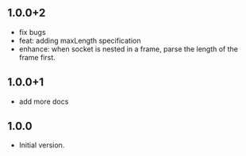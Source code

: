 ## 1.0.0+2
- fix bugs 
- feat: adding maxLength specification
- enhance: when socket is nested in a frame, parse the length of the frame first.

## 1.0.0+1
- add more docs

## 1.0.0

- Initial version.
